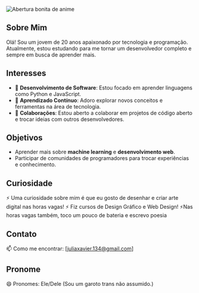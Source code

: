 ![Abertura bonita de anime](https://i.pinimg.com/originals/fe/28/35/fe2835b83a8708b1855bc34bd4a0e2fa.gif)

## Sobre Mim
Olá! Sou um jovem de 20 anos apaixonado por tecnologia e programação. Atualmente, estou estudando para me tornar um desenvolvedor completo e sempre em busca de aprender mais.

## Interesses
- 🔭 **Desenvolvimento de Software**: Estou focado em aprender linguagens como Python e JavaScript.
- 🌱 **Aprendizado Contínuo**: Adoro explorar novos conceitos e ferramentas na área de tecnologia.
- 👯 **Colaborações**: Estou aberto a colaborar em projetos de código aberto e trocar ideias com outros desenvolvedores.

## Objetivos
- Aprender mais sobre **machine learning** e **desenvolvimento web**.
- Participar de comunidades de programadores para trocar experiências e conhecimento.

## Curiosidade
⚡ Uma curiosidade sobre mim é que eu gosto de desenhar e criar arte digital nas horas vagas!
⚡ Fiz cursos de Design Gráfico e Web Design!
⚡Nas horas vagas também, toco um pouco de bateria e escrevo poesia

## Contato
📫 Como me encontrar: [juliaxavier.134@gmail.com]

## Pronome
😄 Pronomes: Ele/Dele (Sou um garoto trans não assumido.)

